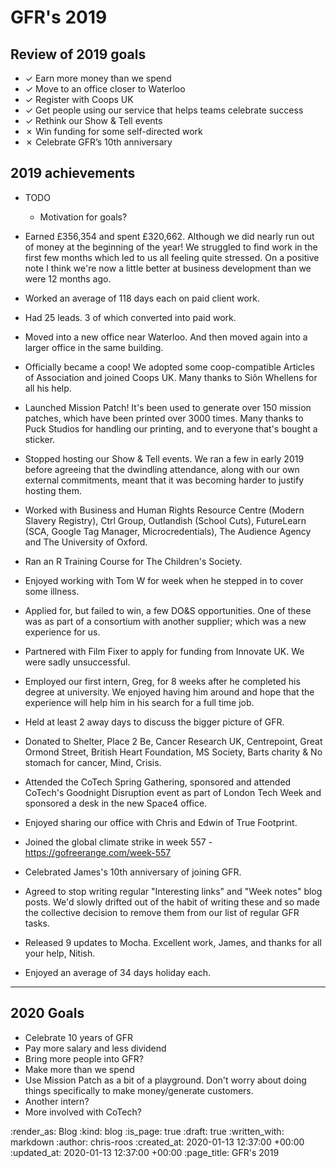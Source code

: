 # GFR's 2019

## Review of 2019 goals

- ✓ Earn more money than we spend
- ✓ Move to an office closer to Waterloo
- ✓ Register with Coops UK
- ✓ Get people using our service that helps teams celebrate success
- ✓ Rethink our Show & Tell events
- ✗ Win funding for some self-directed work
- ✗ Celebrate GFR’s 10th anniversary

## 2019 achievements

- TODO
  - Motivation for goals?

- Earned £356,354 and spent £320,662. Although we did nearly run out of money at the beginning of the year! We struggled to find work in the first few months which led to us all feeling quite stressed. On a positive note I think we're now a little better at business development than we were 12 months ago.

- Worked an average of 118 days each on paid client work.

- Had 25 leads. 3 of which converted into paid work.

- Moved into a new office near Waterloo. And then moved again into a larger office in the same building.

- Officially became a coop! We adopted some coop-compatible Articles of Association and joined Coops UK. Many thanks to Siôn Whellens for all his help.

- Launched Mission Patch! It's been used to generate over 150 mission patches, which have been printed over 3000 times. Many thanks to Puck Studios for handling our printing, and to everyone that's bought a sticker.

- Stopped hosting our Show & Tell events. We ran a few in early 2019 before agreeing that the dwindling attendance, along with our own external commitments, meant that it was becoming harder to justify hosting them.

- Worked with Business and Human Rights Resource Centre (Modern Slavery Registry), Ctrl Group, Outlandish (School Cuts), FutureLearn (SCA, Google Tag Manager, Microcredentials), The Audience Agency and The University of Oxford.

- Ran an R Training Course for The Children's Society.

- Enjoyed working with Tom W for week when he stepped in to cover some illness.

- Applied for, but failed to win, a few DO&S opportunities. One of these was as part of a consortium with another supplier; which was a new experience for us.

- Partnered with Film Fixer to apply for funding from Innovate UK. We were sadly unsuccessful.

- Employed our first intern, Greg, for 8 weeks after he completed his degree at university. We enjoyed having him around and hope that the experience will help him in his search for a full time job.

- Held at least 2 away days to discuss the bigger picture of GFR.

- Donated to Shelter, Place 2 Be, Cancer Research UK, Centrepoint, Great Ormond Street, British Heart Foundation, MS Society, Barts charity & No stomach for cancer, Mind, Crisis.

- Attended the CoTech Spring Gathering, sponsored and attended CoTech's Goodnight Disruption event as part of London Tech Week and sponsored a desk in the new Space4 office.

- Enjoyed sharing our office with Chris and Edwin of True Footprint.

- Joined the global climate strike in week 557 - https://gofreerange.com/week-557

- Celebrated James's 10th anniversary of joining GFR.

- Agreed to stop writing regular "Interesting links" and "Week notes" blog posts. We'd slowly drifted out of the habit of writing these and so made the collective decision to remove them from our list of regular GFR tasks.

- Released 9 updates to Mocha. Excellent work, James, and thanks for all your help, Nitish.

- Enjoyed an average of 34 days holiday each.

---

## 2020 Goals

- Celebrate 10 years of GFR
- Pay more salary and less dividend
- Bring more people into GFR?
- Make more than we spend
- Use Mission Patch as a bit of a playground. Don't worry about doing things specifically to make money/generate customers.
- Another intern?
- More involved with CoTech?

:render_as: Blog
:kind: blog
:is_page: true
:draft: true
:written_with: markdown
:author: chris-roos
:created_at: 2020-01-13 12:37:00 +00:00
:updated_at: 2020-01-13 12:37:00 +00:00
:page_title: GFR's 2019
